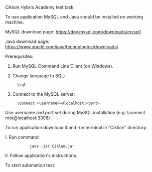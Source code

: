 Ciklum Hybris Academy test task.

To use application MySQL and Java should be installed on working machine.

MySQL download page:
https://dev.mysql.com/downloads/mysql/

Java download page:
https://www.oracle.com/java/technologies/downloads/

Prerequisites:
1. Run MySQL Command Line Client (on Windows).
2. Change language to SQL: 
               
         \sql
3. Connect to the MySQL server:  
               
         \connect <username>>@localhost:<port>

Use username and port set during MySQL installation (e.g: \connect root@localhost:3306)

To run application download it and run terminal in "Ciklum" directory.

I. Run command:
            
               java -jar Ciklum.jar

II. Follow application's instructions.

To start automation test: 
